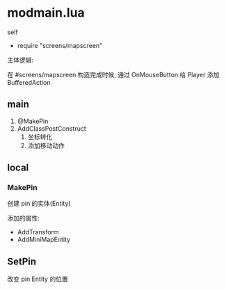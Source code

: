 # modmain.lua

self

- require "screens/mapscreen"

<docs-expose>

主体逻辑:

在 #screens/mapscreen 构造完成时候, 通过 OnMouseButton 给 Player 添加 BufferedAction

</docs-expose>

## main

<docs-expose>

1. @MakePin
2. AddClassPostConstruct
   1. 坐标转化
   2. 添加移动动作

</docs-expose>

## local

### MakePin

<docs-expose>

创建 pin 的实体(Entity)

</docs-expose>

添加的属性:

- AddTransform
- AddMiniMapEntity

## SetPin

<docs-expose>

改变 pin Entity 的位置

</docs-expose>
